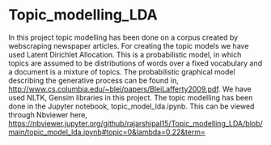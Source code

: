 # Topic_modelling_LDA
In this project topic modelling has been done on a corpus created by webscraping newspaper articles. For creating the topic models we have used Latent Dirichlet Allocation. This is a probabilistic model, in which topics are assumed to be distributions of words over  a fixed vocabulary and  a document is a mixture of topics. The probabilistic graphical model describing the generative process can be found in, http://www.cs.columbia.edu/~blei/papers/BleiLafferty2009.pdf. 
We have used NLTK, Gensim libraries in this project. 
        The topic modelling has been done in the Jupyter notebook, topic_model_lda.ipynb. This can be viewed through Nbviewer here, https://nbviewer.jupyter.org/github/rajarshipal15/Topic_modelling_LDA/blob/main/topic_model_lda.ipynb#topic=0&lambda=0.22&term=       
         
